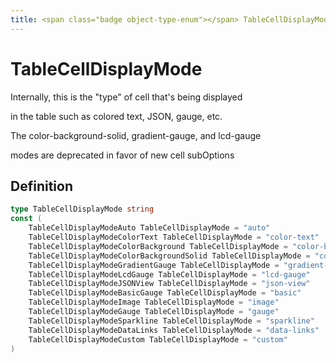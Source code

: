 ```yaml
---
title: <span class="badge object-type-enum"></span> TableCellDisplayMode
---
```

# <span class="badge object-type-enum"></span> TableCellDisplayMode

Internally, this is the "type" of cell that's being displayed

in the table such as colored text, JSON, gauge, etc.

The color-background-solid, gradient-gauge, and lcd-gauge

modes are deprecated in favor of new cell subOptions

## Definition

```go
type TableCellDisplayMode string
const (
	TableCellDisplayModeAuto TableCellDisplayMode = "auto"
	TableCellDisplayModeColorText TableCellDisplayMode = "color-text"
	TableCellDisplayModeColorBackground TableCellDisplayMode = "color-background"
	TableCellDisplayModeColorBackgroundSolid TableCellDisplayMode = "color-background-solid"
	TableCellDisplayModeGradientGauge TableCellDisplayMode = "gradient-gauge"
	TableCellDisplayModeLcdGauge TableCellDisplayMode = "lcd-gauge"
	TableCellDisplayModeJSONView TableCellDisplayMode = "json-view"
	TableCellDisplayModeBasicGauge TableCellDisplayMode = "basic"
	TableCellDisplayModeImage TableCellDisplayMode = "image"
	TableCellDisplayModeGauge TableCellDisplayMode = "gauge"
	TableCellDisplayModeSparkline TableCellDisplayMode = "sparkline"
	TableCellDisplayModeDataLinks TableCellDisplayMode = "data-links"
	TableCellDisplayModeCustom TableCellDisplayMode = "custom"
)

```
